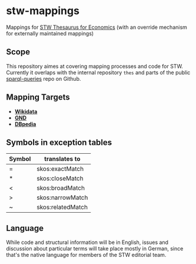 # stw-mappings
Mappings for [STW Thesaurus for Economics](http://zbw.eu/stw) (with an override mechanism for externally maintained mappings)

## Scope

This repository aimes at covering mapping processes and code for STW. Currently it overlaps with the internal repository ``thes`` and parts of the public [sparql-queries](https://github.com/zbw/sparql-queries) repo on Github.

## Mapping Targets

- __[Wikidata](var/wikidata)__
- __[GND](var/gnd)__
- __[DBpedia](var/dbpedia)__

## Symbols in exception tables

|Symbol|translates to|
|---|------|
|=|skos:exactMatch|
|\*|skos:closeMatch|
|<|skos:broadMatch|
|>|skos:narrowMatch|
|~|skos:relatedMatch|


## Language

While code and structural information will be in English, issues and discussion about particular terms will take place mostly in German, since that's the native language for members of the STW editorial team.


